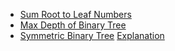 * [Sum Root to Leaf Numbers](https://www.interviewbit.com/problems/sum-root-to-leaf-numbers/)
* [Max Depth of Binary Tree](https://www.interviewbit.com/problems/max-depth-of-binary-tree/)
* [Symmetric Binary Tree](https://www.interviewbit.com/problems/symmetric-binary-tree/)
  [Explanation](https://leetcode.com/problems/symmetric-tree/solution)
  
